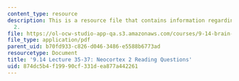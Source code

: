 ```yaml
---
content_type: resource
description: This is a resource file that contains information regarding neocortex
  2.
file: https://ol-ocw-studio-app-qa.s3.amazonaws.com/courses/9-14-brain-structure-and-its-origins-spring-2014/874dc5b4f19990cf331dea877a442261_MIT9_14S14_Lec35-37ReaQue2.pdf
file_type: application/pdf
parent_uid: b70fd933-c826-d046-3486-e5588b6773ad
resourcetype: Document
title: '9.14 Lecture 35-37: Neocortex 2 Reading Questions'
uid: 874dc5b4-f199-90cf-331d-ea877a442261
---
```


